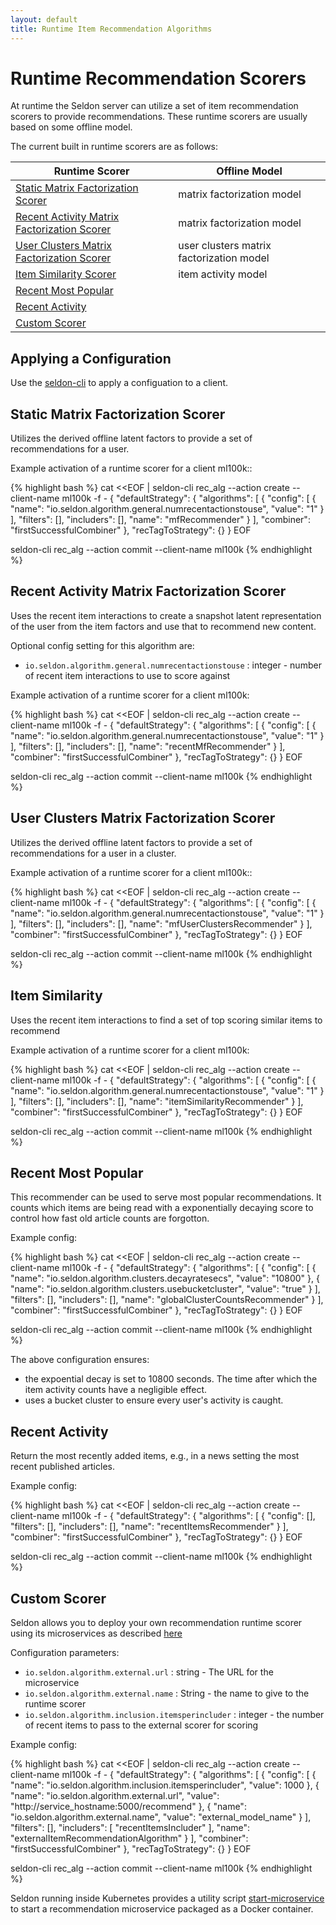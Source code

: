 ```yaml
---
layout: default
title: Runtime Item Recommendation Algorithms 
---
```


# Runtime Recommendation Scorers

At runtime the Seldon server can utilize a set of item recommendation scorers to provide recommendations. These runtime scorers are usually based on some offline model.  

The current built in runtime scorers are as follows:

**Runtime Scorer** | **Offline Model**
--|--
[Static Matrix Factorization Scorer](runtime-recommendation.html#matrix-factorization-static) | matrix factorization model
[Recent Activity Matrix Factorization Scorer](runtime-recommendation.html#matrix-factorization-recent) | matrix factorization model
[User Clusters Matrix Factorization Scorer](runtime-recommendation.html#matrix-factorization-clusters) | user clusters matrix factorization model
[Item Similarity Scorer](runtime-recommendation.html#similar-items) | item activity model
[Recent Most Popular](runtime-recommendation.html#most-popular) | 
[Recent Activity](runtime-recommendation.html#recent-activity) | 
[Custom Scorer](#custom) | 



## Applying a Configuration

Use the [seldon-cli](seldon-cli.html#rec_alg) to apply a configuation to a client.

## Static Matrix Factorization Scorer<a name="matrix-factorization-static"></a>
Utilizes the derived offline latent factors to provide a set of recommendations for a user.   

Example activation of a runtime scorer for a client ml100k::

{% highlight bash %}
cat <<EOF | seldon-cli rec_alg --action create --client-name ml100k -f -
{
    "defaultStrategy": {
        "algorithms": [
            {
                "config": [
                    {
                        "name": "io.seldon.algorithm.general.numrecentactionstouse",
                        "value": "1"
                    }
                ],
                "filters": [],
                "includers": [],
                "name": "mfRecommender"
            }
        ],
        "combiner": "firstSuccessfulCombiner"
    },
    "recTagToStrategy": {}
}
EOF

seldon-cli rec_alg --action commit --client-name ml100k
{% endhighlight %}


## Recent Activity  Matrix Factorization Scorer<a name="matrix-factorization-recent"></a>
Uses the recent item interactions to create a snapshot latent representation of the user from the item factors and use that to recommend new content.  

Optional config setting for this algorithm are:

 * `io.seldon.algorithm.general.numrecentactionstouse` : integer - number of recent item interactions to use to score against

Example activation of a runtime scorer for a client ml100k:

{% highlight bash %}
cat <<EOF | seldon-cli rec_alg --action create --client-name ml100k -f -
{
    "defaultStrategy": {
        "algorithms": [
            {
                "config": [
                    {
                        "name": "io.seldon.algorithm.general.numrecentactionstouse",
                        "value": "1"
                    }
                ],
                "filters": [],
                "includers": [],
                "name": "recentMfRecommender"
            }
        ],
        "combiner": "firstSuccessfulCombiner"
    },
    "recTagToStrategy": {}
}
EOF

seldon-cli rec_alg --action commit --client-name ml100k
{% endhighlight %}


## User Clusters Matrix Factorization Scorer<a name="matrix-factorization-clusters"></a>
Utilizes the derived offline latent factors to provide a set of recommendations for a user in a cluster.   

Example activation of a runtime scorer for a client ml100k::

{% highlight bash %}
cat <<EOF | seldon-cli rec_alg --action create --client-name ml100k -f -
{
    "defaultStrategy": {
        "algorithms": [
            {
                "config": [
                    {
                        "name": "io.seldon.algorithm.general.numrecentactionstouse",
                        "value": "1"
                    }
                ],
                "filters": [],
                "includers": [],
                "name": "mfUserClustersRecommender"
            }
        ],
        "combiner": "firstSuccessfulCombiner"
    },
    "recTagToStrategy": {}
}
EOF

seldon-cli rec_alg --action commit --client-name ml100k
{% endhighlight %}



## Item Similarity<a name="similar-items"></a>
Uses the recent item interactions to find a set of top scoring similar items to recommend

Example activation of a runtime scorer for a client ml100k:

{% highlight bash %}
cat <<EOF | seldon-cli rec_alg --action create --client-name ml100k -f -
{
    "defaultStrategy": {
        "algorithms": [
            {
                "config": [
                    {
                        "name": "io.seldon.algorithm.general.numrecentactionstouse",
                        "value": "1"
                    }
                ],
                "filters": [],
                "includers": [],
                "name": "itemSimilarityRecommender"
            }
        ],
        "combiner": "firstSuccessfulCombiner"
    },
    "recTagToStrategy": {}
}
EOF

seldon-cli rec_alg --action commit --client-name ml100k
{% endhighlight %}


## Recent Most Popular<a name="most-popular"></a>
This recommender can be used to serve most popular recommendations. It counts which items are being read  with a exponentially decaying score to control how fast old article counts are forgotton.

Example config:

{% highlight bash %}
cat <<EOF | seldon-cli rec_alg --action create --client-name ml100k -f -
{
    "defaultStrategy": {
        "algorithms": [
            {
                 "config": [
                    {
                        "name": "io.seldon.algorithm.clusters.decayratesecs",
                        "value": "10800"
                    },
                    {
                        "name": "io.seldon.algorithm.clusters.usebucketcluster",
                        "value": "true"
                    }
                ],
                "filters": [],
                "includers": [],
                "name": "globalClusterCountsRecommender"
            }
        ],
        "combiner": "firstSuccessfulCombiner"
    },
    "recTagToStrategy": {}
}
EOF

seldon-cli rec_alg --action commit --client-name ml100k
{% endhighlight %}

The above configuration ensures:

 * the expoential decay is set to 10800 seconds. The time after which the item activity counts have a negligible effect.
 * uses a bucket cluster to ensure every user's activity is caught. 


## Recent Activity<a name="recent-activity"></a>
Return the most recently added items, e.g., in a news setting the most recent published articles.

Example config:

{% highlight bash %}
cat <<EOF | seldon-cli rec_alg --action create --client-name ml100k -f -
{
    "defaultStrategy": {
        "algorithms": [
            {
                "config": [],
                "filters": [],
                "includers": [],
                "name": "recentItemsRecommender"
            }
        ],
        "combiner": "firstSuccessfulCombiner"
    },
    "recTagToStrategy": {}
}
EOF

seldon-cli rec_alg --action commit --client-name ml100k
{% endhighlight %}

## Custom Scorer<a name="custom"></a>
Seldon allows you to deploy your own recommendation runtime scorer using its microservices as described [here](api-microservices.html#content-recommendation)

Configuration parameters:

 * `io.seldon.algorithm.external.url` : string - The URL for the microservice
 * `io.seldon.algorithm.external.name` : String - the name to give to the runtime scorer
 * `io.seldon.algorithm.inclusion.itemsperincluder` : integer - the number of recent items to pass to the external scorer for scoring

Example config:

{% highlight bash %}
cat <<EOF | seldon-cli rec_alg --action create --client-name ml100k -f -
{
    "defaultStrategy": {
        "algorithms": [
            {
                "config": [
                    {
                        "name": "io.seldon.algorithm.inclusion.itemsperincluder",
                        "value": 1000
                    },
                    {
                        "name": "io.seldon.algorithm.external.url",
                        "value": "http://service_hostname:5000/recommend"
                    },
                    {
                        "name": "io.seldon.algorithm.external.name",
                        "value": "external_model_name"
                    }
                ],
                "filters": [],
                "includers": [
                    "recentItemsIncluder"
                ],
                "name": "externalItemRecommendationAlgorithm"
            }
        ],
        "combiner": "firstSuccessfulCombiner"
    },
    "recTagToStrategy": {}
}
EOF

seldon-cli rec_alg --action commit --client-name ml100k
{% endhighlight %}

Seldon running inside Kubernetes provides a utility script [start-microservice](scripts.html#start-microservice) to start a recommendation microservice packaged as a Docker container.






